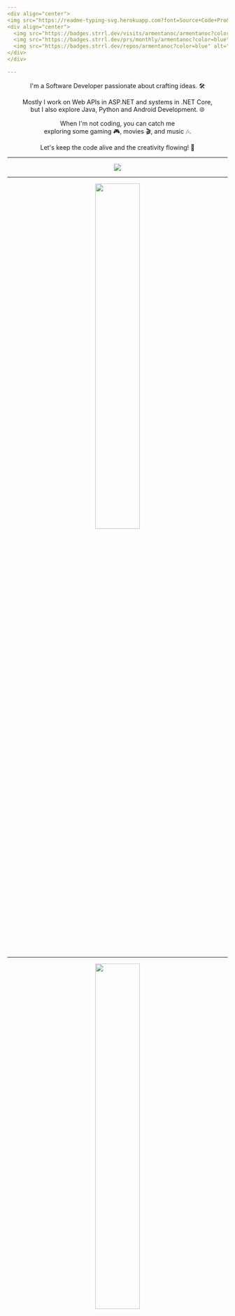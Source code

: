 ```yaml
---
<div align="center">
<img src="https://readme-typing-svg.herokuapp.com?font=Source+Code+Pro&weight=600&pause=1000&color=3181F7&vCenter=true&width=435&lines=Hi+there%2C+I'm+Carolina+Armentano!" alt="Typing SVG"/>
<div align="center">
  <img src="https://badges.strrl.dev/visits/armentanoc/armentanoc?color=blue" alt="Visits">
  <img src="https://badges.strrl.dev/prs/monthly/armentanoc?color=blue" alt="PRsThisMonth">
  <img src="https://badges.strrl.dev/repos/armentanoc?color=blue" alt="Repos">
</div>
</div>

---
```


<div align="center">
<p align="center">
  
  I'm a Software Developer passionate about crafting ideas. 🛠️
  
  Mostly I work on Web APIs in ASP.NET and systems in .NET Core, <br> but I also explore Java, Python and Android Development. 🌐
  
  When I'm not coding, you can catch me <br>exploring some gaming 🎮, movies 🎬, and music 🎶.

  Let's keep the code alive and the creativity flowing! 💭
  
</p>
</div>

---

<p align="center">
  <a href="cs, dotnet, visualstudio, windows, gcp, postgres, sqlite, git, github, githubactions, html, css, js, react, java, eclipse, python, vscode, gradle, bash">
    <img src="https://skillicons.dev/icons?i=cs,dotnet,visualstudio,windows,gcp,postgres,sqlite,git,github,githubactions,html,css,js,react,java,eclipse,py,vscode,gradle,bash&perline=10" />
  </a>
</p>

---

<div align="center">
  <img width=45% align="center" src="https://github-readme-streak-stats.herokuapp.com/?user=armentanoc&theme=vue-dark&hide_border=true&mode=weekly"/>
</div>

---

<div align="center">
  <img width=45% align="center" src="https://github-readme-stats.vercel.app/api?username=armentanoc&theme=vue-dark&show_icons=true&hide_border=true&count_private=true"/>
</div>

---

<div align="center">
  <img width=45% align="center" src="https://github-readme-stats.vercel.app/api/top-langs/?username=armentanoc&theme=vue-dark&show_icons=true&hide_border=true&layout=compact"/>
</div>

---

<div align="center">
<p>
  <a href="https://www.linkedin.com/in/armentanocarolina" rel="nofollow noreferrer">
    <img height=43px src="https://img.icons8.com/?size=256&id=60ZV_wYC0BM2&format=png" alt="linkedin">
  </a> &nbsp; 
  <a href="mailto:armentanocarolina@gmail.com?subject=[GitHub]%20Let's%20talk!" rel="nofollow noreferrer">
    <img height=50px src="https://img.icons8.com/?size=256&id=nQ4dZIRCI0nW&format=png" alt="gmail">
  </a>
  <a href="https://github.com/armentanoc" rel="nofollow noreferrer">
    <img height=50px src="https://img.icons8.com/?size=256&id=iEBcQcM9rnZ9&format=png" alt="github">
  </a>
</p>
</div>

---

<div align="center">
<h2>GitLab Contributions 2024</h2>
  
![gitlab-stats-0609 (1)](https://github.com/user-attachments/assets/72123f08-b2fb-450f-ad71-116c41577056)

</div>
